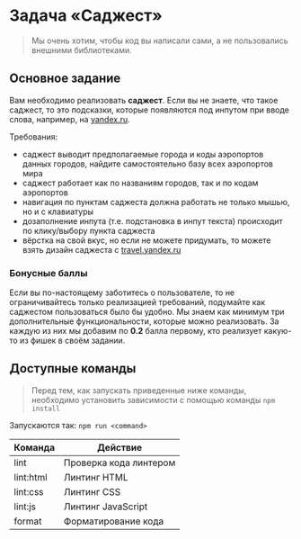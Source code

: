# Задача «Саджест»

> Мы очень хотим, чтобы код вы написали сами, а не пользовались внешними библиотеками.

## Основное задание

Вам необходимо реализовать **саджест**. Если вы не знаете, что такое саджест, то это подсказки, которые появляются под инпутом при вводе слова, например, на [yandex.ru](https://yandex.ru/).

Требования:

- саджест выводит предполагаемые города и коды аэропортов данных городов, найдите самостоятельно базу всех аэропортов мира
- саджест работает как по названиям городов, так и по кодам аэропортов
- навигация по пунктам саджеста должна работать не только мышью, но и с клавиатуры
- дозаполнение инпута (т.е. подстановка в инпут текста) происходит по клику/выбору пункта саджеста
- вёрстка на свой вкус, но если не можете придумать, то можете взять дизайн саджеста с [travel.yandex.ru](https://travel.yandex.ru)

### Бонусные баллы

Если вы по-настоящему заботитесь о пользователе, то не ограничивайтесь только реализацией требований, подумайте как саджестом пользоваться было бы удобно. Мы знаем как минимум три дополнительные функциональности, которые можно реализовать. За каждую из них мы добавим по **0.2** балла первому, кто реализует какую-то из фишек в своём задании.

## Доступные команды

> Перед тем, как запускать приведенные ниже команды, необходимо установить зависимости с помощью команды `npm install`

Запускаются так: `npm run <command>`

| Команда   | Действие               |
| --------- | ---------------------- |
| lint      | Проверка кода линтером |
| lint:html | Линтинг HTML           |
| lint:css  | Линтинг CSS            |
| lint:js   | Линтинг JavaScript     |
| format    | Форматирование кода    |
